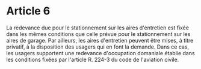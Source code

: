 # Article 6

La redevance due pour le stationnement sur les aires d'entretien est fixée dans les mêmes conditions que celle prévue pour le stationnement sur les aires de garage. Par ailleurs, les aires d'entretien peuvent être mises, à titre privatif, à la disposition des usagers qui en font la demande. Dans ce cas, les usagers supportent une redevance d'occupation domaniale établie dans les conditions fixées par l'article R. 224-3 du code de l'aviation civile.
